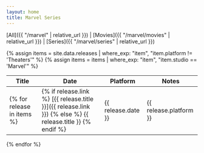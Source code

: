 ```yaml
---
layout: home
title: Marvel Series
---
```


[All]({{ "/marvel" | relative_url }}) \| [Movies]({{ "/marvel/movies" | relative_url }}) \| [Series]({{ "/marvel/series" | relative_url }})

{% assign items = site.data.releases | where_exp: "item", "item.platform != 'Theaters'" %}
{% assign items = items | where_exp: "item", "item.studio == 'Marvel'" %}

| Title | Date | Platform | Notes |
| ----- | ---- | -------- | ----- |
{% for release in items %}| {% if release.link %} [{{ release.title }}]({{ release.link }}) {% else %} {{ release.title }} {% endif %} | {{ release.date }} | {{ release.platform }} | {{ release.notes }} |
{% endfor %}

